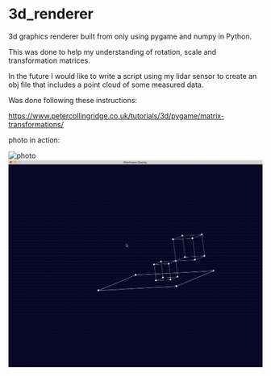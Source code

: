 # 3d_renderer

3d graphics renderer built from only using pygame and numpy in Python.

This was done to help my understanding of rotation, scale and transformation matrices.

In the future I would like to write a script using my lidar sensor to create an obj file that includes a point cloud of some measured data.

Was done following these instructions:

https://www.petercollingridge.co.uk/tutorials/3d/pygame/matrix-transformations/

photo in action:

![photo](https://github.com/mbh1620/3d_renderer/blob/main/photos/teapotgif.gif)
![photo](https://github.com/mbh1620/3d_renderer/blob/main/photos/3d_viewer.gif)


